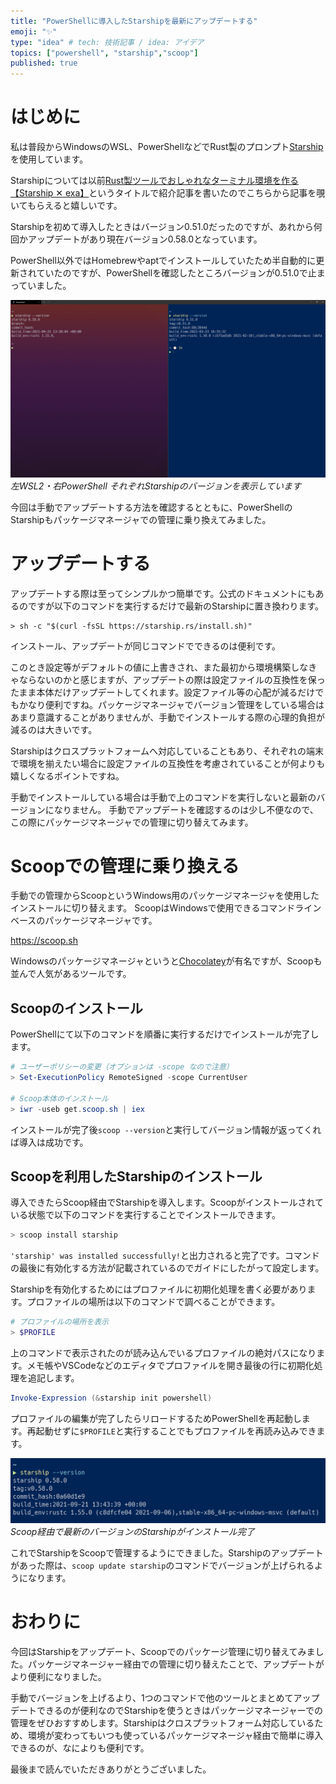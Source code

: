 ```yaml
---
title: "PowerShellに導入したStarshipを最新にアップデートする"
emoji: "✨"
type: "idea" # tech: 技術記事 / idea: アイデア
topics: ["powershell", "starship","scoop"]
published: true
---
```


# はじめに

私は普段からWindowsのWSL、PowerShellなどでRust製のプロンプト[Starship](https://starship.rs/ja-JP/)を使用しています。

Starshipについては以前[Rust製ツールでおしゃれなターミナル環境を作る【Starship ✕ exa】](https://zenn.dev/ryuu/articles/customize-your-terminal)というタイトルで紹介記事を書いたのでこちらから記事を覗いてもらえると嬉しいです。

Starshipを初めて導入したときはバージョン0.51.0だったのですが、あれから何回かアップデートがあり現在バージョン0.58.0となっています。

PowerShell以外ではHomebrewやaptでインストールしていたため半自動的に更新されていたのですが、PowerShellを確認したところバージョンが0.51.0で止まっていました。

![WSL2とPowerShellの比較画像](/images/update-starship-in-powershell/image01.png)
*左WSL2・右PowerShell それぞれStarshipのバージョンを表示しています*

今回は手動でアップデートする方法を確認するとともに、PowerShellのStarshipもパッケージマネージャでの管理に乗り換えてみました。
# アップデートする

アップデートする際は至ってシンプルかつ簡単です。公式のドキュメントにもあるのですが以下のコマンドを実行するだけで最新のStarshipに置き換わります。

```shell
> sh -c "$(curl -fsSL https://starship.rs/install.sh)"
```

インストール、アップデートが同じコマンドでできるのは便利です。

このとき設定等がデフォルトの値に上書きされ、また最初から環境構築しなきゃならないのかと感じますが、アップデートの際は設定ファイルの互換性を保ったまま本体だけアップデートしてくれます。設定ファイル等の心配が減るだけでもかなり便利ですね。パッケージマネージャでバージョン管理をしている場合はあまり意識することがありませんが、手動でインストールする際の心理的負担が減るのは大きいです。

Starshipはクロスプラットフォームへ対応していることもあり、それぞれの端末で環境を揃えたい場合に設定ファイルの互換性を考慮されていることが何よりも嬉しくなるポイントですね。

手動でインストールしている場合は手動で上のコマンドを実行しないと最新のバージョンになりません。
手動でアップデートを確認するのは少し不便なので、この際にパッケージマネージャでの管理に切り替えてみます。

# Scoopでの管理に乗り換える

手動での管理からScoopというWindows用のパッケージマネージャを使用したインストールに切り替えます。
ScoopはWindowsで使用できるコマンドラインベースのパッケージマネージャです。

https://scoop.sh

Windowsのパッケージマネージャというと[Chocolatey](https://chocolatey.org/)が有名ですが、Scoopも並んで人気があるツールです。

## Scoopのインストール

PowerShellにて以下のコマンドを順番に実行するだけでインストールが完了します。

```powershell
# ユーザーポリシーの変更（オプションは -scope なので注意）
> Set-ExecutionPolicy RemoteSigned -scope CurrentUser

# Scoop本体のインストール
> iwr -useb get.scoop.sh | iex
```

インストールが完了後`scoop --version`と実行してバージョン情報が返ってくれば導入は成功です。
 ## Scoopを利用したStarshipのインストール

導入できたらScoop経由でStarshipを導入します。Scoopがインストールされている状態で以下のコマンドを実行することでインストールできます。

```powershell
> scoop install starship
```

`'starship' was installed successfully!`と出力されると完了です。コマンドの最後に有効化する方法が記載されているのでガイドにしたがって設定します。

Starshipを有効化するためにはプロファイルに初期化処理を書く必要があります。プロファイルの場所は以下のコマンドで調べることができます。

```powershell
# プロファイルの場所を表示
> $PROFILE
```

上のコマンドで表示されたのが読み込んでいるプロファイルの絶対パスになります。メモ帳やVSCodeなどのエディタでプロファイルを開き最後の行に初期化処理を追記します。

```plaintext:Microsoft.PowerShell_profile.ps1
Invoke-Expression (&starship init powershell)
```

プロファイルの編集が完了したらリロードするためPowerShellを再起動します。再起動せずに`$PROFILE`と実行することでもプロファイルを再読み込みできます。

![WSL2とPowerShellの比較画像](/images/update-starship-in-powershell/image02.png)
*Scoop経由で最新のバージョンのStarshipがインストール完了*

これでStarshipをScoopで管理するようにできました。Starshipのアップデートがあった際は、`scoop update starship`のコマンドでバージョンが上げられるようになります。

# おわりに

今回はStarshipをアップデート、Scoopでのパッケージ管理に切り替えてみました。パッケージマネージャー経由での管理に切り替えたことで、アップデートがより便利になりました。

手動でバージョンを上げるより、1つのコマンドで他のツールとまとめてアップデートできるのが便利なのでStarshipを使うときはパッケージマネージャーでの管理をぜひおすすめします。Starshipはクロスプラットフォーム対応しているため、環境が変わってもいつも使っているパッケージマネージャ経由で簡単に導入できるのが、なによりも便利です。

最後まで読んでいただきありがとうございました。